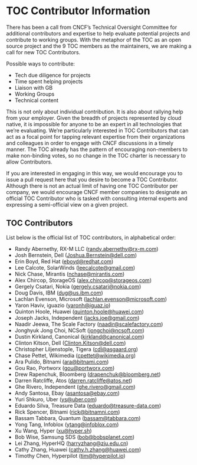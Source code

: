 # TOC Contributor Information

There has been a call from CNCF’s Technical Oversight Committee for additional contributors and expertise to help evaluate potential projects and contribute to working groups. With the metaphor of the TOC as an open source project and the 9 TOC members as the maintainers, we are making a call for new TOC Contributors.

Possible ways to contribute:

* Tech due diligence for projects
* Time spent helping projects
* Liaison with GB
* Working Groups
* Technical content

This is not only about individual contribution. It is also about rallying help from your employer. Given the breadth of projects represented by cloud native, it is impossible for anyone to be an expert in all technologies that we’re evaluating. We’re particularly interested in TOC Contributors that can act as a focal point for tapping relevant expertise from their organizations and colleagues in order to engage with CNCF discussions in a timely manner. The TOC already has the pattern of encouraging non-members to make non-binding votes, so no change in the TOC charter is necessary to allow Contributors.

If you are interested in engaging in this way, we would encourage you to issue a pull request here that you desire to become a TOC Contributor. Although there is not an actual limit of having one TOC Contributor per company, we would encourage CNCF member companies to designate an official TOC Contributor who is tasked with consulting internal experts and expressing a semi-official view on a given project.

## TOC Contributors

List below is the official list of TOC contributors, in alphabetical order:

* Randy	Abernethy, RX-M LLC (randy.abernethy@rx-m.com)
* Josh Bernstein, Dell (Joshua.Bernstein@dell.com)
* Erin Boyd, Red Hat (eboyd@redhat.com)
* Lee Calcote, SolarWinds (leecalcote@gmail.com)
* Nick Chase, Mirantis	(nchase@mirantis.com)
* Alex Chircop, StorageOS (alex.chircop@storageos.com)
* Gergely Csatari, Nokia (gergely.csatari@nokia.com)
* Doug Davis, IBM (dug@us.ibm.com)
* Lachlan	Evenson, Microsoft (lachlan.evenson@microsoft.com)
* Yaron Haviv, iguazio (yaronh@iguaz.io)
* Quinton Hoole, Huawei (quinton.hoole@huawei.com)
* Joseph Jacks, Independent	(jacks.joe@gmail.com)
* Naadir Jeewa, The Scale Factory	(naadir@scalefactory.com)
* Jonghyuk Jong Choi, NCSoft (jongchoi@ncsoft.com)
* Dustin Kirkland, Canonical (kirkland@canonical.com)
* Clinton	Kitson, Dell (Clinton.Kitson@dell.com)
* Christopher Liljenstople, Tigera (cdl@asgaard.org)
* Chase	Pettet, Wikimedia	(cpettet@wikimedia.org)
* Ara	Pulido, Bitnami	(ara@bitnami.com)
* Gou	Rao, Portworx (gou@portworx.com)
* Drew Rapenchuk, Bloomberg	(drapenchuk@bloomberg.net)
* Darren Ratcliffe, Atos (darren.ratcliffe@atos.net)
* Ghe	Rivero, Independent (ghe.rivero@gmail.com)
* Andy Santosa, Ebay (asantosa@ebay.com)
* Yuri Shkuro, Uber	(ys@uber.com)
* Eduardo	Silva, Treasure Data (eduardo@treasure-data.com)
* Rick Spencer, Bitnami	(rick@bitnamni.com)
* Bassam Tabbara, Quantum	(bassam@tabbara.com)
* Yong Tang, Infoblox (ytang@infoblox.com)
* Xu Wang, Hyper (xu@hyper.sh)
* Bob	Wise, Samsung SDS	(bob@bobsplanet.com)
* Lei	Zhang, HyperHQ (harryzhang@zju.edu.cn)
* Cathy	Zhang, Huawei (cathy.h.zhang@huawei.com)
* Timothy Chen, Hyperpilot (tim@hyperpilot.io)
